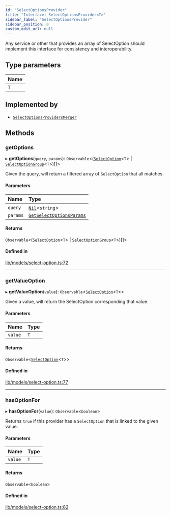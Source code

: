 ```yaml
---
id: "SelectOptionsProvider"
title: "Interface: SelectOptionsProvider<T>"
sidebar_label: "SelectOptionsProvider"
sidebar_position: 0
custom_edit_url: null
---
```


Any service or other that provides an array of SelectOption should implement this interface for consistency and interoperability.

## Type parameters

| Name |
| :------ |
| `T` |

## Implemented by

- [`SelectOptionsProvidersMerger`](../classes/SelectOptionsProvidersMerger)

## Methods

### getOptions

▸ **getOptions**(`query`, `params`): `Observable`<([`SelectOption`](SelectOption)<`T`\> \| [`SelectOptionGroup`](SelectOptionGroup)<`T`\>)[]\>

Given the query, will return a filtered array of `SelectOption` that all matches.

#### Parameters

| Name | Type |
| :------ | :------ |
| `query` | [`Nil`](../modules#nil)<`string`\> |
| `params` | [`GetSelectOptionsParams`](GetSelectOptionsParams) |

#### Returns

`Observable`<([`SelectOption`](SelectOption)<`T`\> \| [`SelectOptionGroup`](SelectOptionGroup)<`T`\>)[]\>

#### Defined in

[lib/models/select-option.ts:72](https://github.com/cognizone/ng-cognizone/blob/0401c67/libs/model-utils/src/lib/models/select-option.ts#L72)

___

### getValueOption

▸ **getValueOption**(`value`): `Observable`<[`SelectOption`](SelectOption)<`T`\>\>

Given a value, will return the SelectOption corresponding that value.

#### Parameters

| Name | Type |
| :------ | :------ |
| `value` | `T` |

#### Returns

`Observable`<[`SelectOption`](SelectOption)<`T`\>\>

#### Defined in

[lib/models/select-option.ts:77](https://github.com/cognizone/ng-cognizone/blob/0401c67/libs/model-utils/src/lib/models/select-option.ts#L77)

___

### hasOptionFor

▸ **hasOptionFor**(`value`): `Observable`<`boolean`\>

Returns `true` if this provider has a `SelectOption` that is linked to the given value.

#### Parameters

| Name | Type |
| :------ | :------ |
| `value` | `T` |

#### Returns

`Observable`<`boolean`\>

#### Defined in

[lib/models/select-option.ts:82](https://github.com/cognizone/ng-cognizone/blob/0401c67/libs/model-utils/src/lib/models/select-option.ts#L82)
